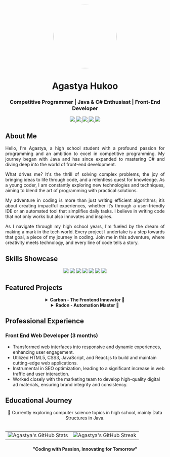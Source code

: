 <div align="center">
  <img src="https://avatars.githubusercontent.com/u/136306593?v=4" width="200" height="200" style="border-radius:50%">
  <h1>Agastya Hukoo</h1>
  <h3>Competitive Programmer | Java & C# Enthusiast | Front-End Developer</h3>
</div>

<p align="center">
  <a href="https://youtube.com/@Agastya-Hukoo">
    <img src="https://img.shields.io/badge/YouTube-FF0000?style=for-the-badge&logo=youtube&logoColor=white" />
  </a>
  <a href="https://twitter.com/agastyahukoo">
    <img src="https://img.shields.io/badge/Twitter-1DA1F2?style=for-the-badge&logo=twitter&logoColor=white" />
  </a>
  <a href="https://instagram.com/agastyahukoo">
    <img src="https://img.shields.io/badge/Instagram-E4405F?style=for-the-badge&logo=instagram&logoColor=white" />
  </a>
  <a href="https://leetcode.com/agastyahukoo">
    <img src="https://img.shields.io/badge/LeetCode-FFA116?style=for-the-badge&logo=leetcode&logoColor=black" />
  </a>
  <a href="https://www.codechef.com/users/agastya_hukoo">
    <img src="https://img.shields.io/badge/CodeChef-5B4638?style=for-the-badge&logo=codechef&logoColor=white" />
  </a>
</p>

## About Me

<div align="justify">
  Hello, I'm Agastya, a high school student with a profound passion for programming and an ambition to excel in competitive programming. My journey began with Java and has since expanded to mastering C# and diving deep into the world of front-end development. 

  What drives me? It's the thrill of solving complex problems, the joy of bringing ideas to life through code, and a relentless quest for knowledge. As a young coder, I am constantly exploring new technologies and techniques, aiming to blend the art of programming with practical solutions. 

  My adventure in coding is more than just writing efficient algorithms; it’s about creating impactful experiences, whether it’s through a user-friendly IDE or an automated tool that simplifies daily tasks. I believe in writing code that not only works but also innovates and inspires.

  As I navigate through my high school years, I'm fueled by the dream of making a mark in the tech world. Every project I undertake is a step towards that goal, a piece of my journey in coding. Join me in this adventure, where creativity meets technology, and every line of code tells a story.
</div>

## Skills Showcase

<div align="center">
  <img src="https://img.shields.io/badge/-Java-007396?style=flat&logo=java&logoColor=white" />
  <img src="https://img.shields.io/badge/-C%23-239120?style=flat&logo=c-sharp&logoColor=white" />
  <img src="https://img.shields.io/badge/-HTML5-E34F26?style=flat&logo=html5&logoColor=white" />
  <img src="https://img.shields.io/badge/-CSS3-1572B6?style=flat&logo=css3&logoColor=white" />
  <img src="https://img.shields.io/badge/-JavaScript-F7DF1E?style=flat&logo=javascript&logoColor=white" />
  <img src="https://img.shields.io/badge/-React-61DAFB?style=flat&logo=react&logoColor=white" />
  <img src="https://img.shields.io/badge/-Node.js-339933?style=flat&logo=nodedotjs&logoColor=white" />
</div>

## Featured Projects

<div align="center">
  <details>
    <summary><b>Carbon - The Frontend Innovator 🚀</b></summary>
    <p>
      Carbon redefines the frontend development experience. It's an intuitive IDE offering real-time HTML editing and a host of customizable themes, catering to both novice and seasoned developers.
    </p>
  </details>

  <details>
    <summary><b>Radon - Automation Master 🤖</b></summary>
    <p>
      Radon is a versatile, open-source automated mouse clicker for Windows. It boasts a user-friendly interface, customizable settings, and is designed to streamline and automate repetitive tasks efficiently.
    </p>
  </details>
</div>

## Professional Experience

### Front End Web Developer (3 months)

- Transformed web interfaces into responsive and dynamic experiences, enhancing user engagement.
- Utilized HTML5, CSS3, JavaScript, and React.js to build and maintain cutting-edge web applications.
- Instrumental in SEO optimization, leading to a significant increase in web traffic and user interaction.
- Worked closely with the marketing team to develop high-quality digital ad materials, ensuring brand integrity and consistency.

## Educational Journey

<div align="center">
  📖 Currently exploring computer science topics in high school, mainly Data Structures in Java.
</div>

<br>

<table style="border-collapse: collapse; border: none;">
  <tr>
    <td style="border: none;">
      <img src="https://github-readme-stats.vercel.app/api?username=agastyahukoo&show_icons=true&theme=github_dark" alt="Agastya's GitHub Stats" />
    </td>
    <td style="border: none;">
      <img src="https://github-readme-streak-stats.herokuapp.com/?user=agastyahukoo&theme=dark" alt="Agastya's GitHub Streak" />
    </td>
  </tr>
</table>

<div align="center">
  <h4>"Coding with Passion, Innovating for Tomorrow"</h4>
</div>

